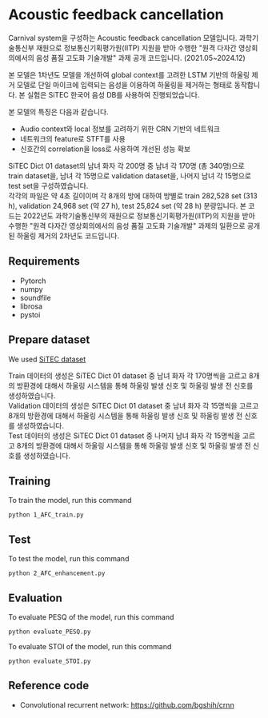 # Acoustic feedback cancellation  
Carnival system을 구성하는 Acoustic feedback cancellation 모델입니다. 과학기술통신부 재원으로 정보통신기획평가원(IITP) 지원을 받아 수행한 "원격 다자간 영상회의에서의 음성 품질 고도화 기술개발" 과제 공개 코드입니다. (2021.05~2024.12)  

본 모델은 1차년도 모델을 개선하여 global context를 고려한 LSTM 기반의 하울링 제거 모델로 단일 마이크에 입력되는 음성을 이용하여 하울링을 제거하는 형태로 동작합니다. 본 실험은 SiTEC 한국어 음성 DB를 사용하여 진행되었습니다.  

본 모델의 특징은 다음과 같습니다.
* Audio context와 local 정보를 고려하기 위한 CRN 기반의 네트워크
* 네트워크의 feature로 STFT를 사용
* 신호간의 correlation을 loss로 사용하여 개선된 성능 확보  
   
SiTEC Dict 01 dataset의 남녀 화자 각 200명 중 남녀 각 170명 (총 340명)으로 train dataset을, 남녀 각 15명으로 validation dataset을, 나머지 남녀 각 15명으로 test set을 구성하였습니다.  
각각의 파일은 약 4초 길이이며 각 8개의 방에 대하여 방별로 train 282,528 set (313 h), validation 24,968 set (약 27 h), test 25,824 set (약 28 h) 분량입니다.
본 코드는 2022년도 과학기술통신부의 재원으로 정보통신기획평가원(IITP)의 지원을 받아 수행한 "원격 다자간 영상회의에서의 음성 품질 고도화 기술개발" 과제의 일환으로 공개된 하울링 제거의 2차년도 코드입니다.  

## Requirements
* Pytorch
* numpy
* soundfile
* librosa
* pystoi
  
## Prepare dataset
We used [SiTEC dataset](http://sitec.or.kr)

Train 데이터의 생성은 SiTEC Dict 01 dataset 중 남녀 화자 각 170명씩을 고르고 8개의 방환경에 대해서 하울링 시스템을 통해 하울링 발생 신호 및 하울링 발생 전 신호를 생성하였습니다.  
Validation 데이터의 생성은 SiTEC Dict 01 dataset 중 남녀 화자 각 15명씩을 고르고 8개의 방환경에 대해서 하울링 시스템을 통해 하울링 발생 신호 및 하울링 발생 전 신호를 생성하였습니다.  
Test 데이터의 생성은 SiTEC Dict 01 dataset 중 나머지 남녀 화자 각 15명씩을 고르고 8개의 방환경에 대해서 하울링 시스템을 통해 하울링 발생 신호 및 하울링 발생 전 신호를 생성하였습니다.  
## Training
To train the model, run this command

    python 1_AFC_train.py
    
## Test
To test the model, run this command

    python 2_AFC_enhancement.py

## Evaluation
To evaluate PESQ of the model, run this command

    python evaluate_PESQ.py

To evaluate STOI of the model, run this command

    python evaluate_STOI.py

## Reference code
* Convolutional recurrent network: https://github.com/bgshih/crnn
